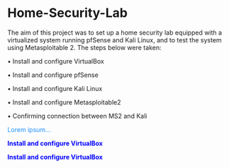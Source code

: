 # Home-Security-Lab
The aim of this project was to set up a home security lab equipped with a virtualized system running pfSense and Kali Linux, and to test the system using Metasploitable 2. The steps below were taken:

•	Install and configure VirtualBox

•	Install and configure pfSense	

•	Install and configure Kali Linux

•	Install and configure Metasploitable2

•	Confirming connection between MS2 and Kali

<p style="color:DodgerBlue;">Lorem ipsum...</p>
<p style="font-weight: bold; color: blue;">Install and configure VirtualBox</p>
<span style="font-weight: bold; color: blue;">Install and configure VirtualBox</span>
